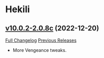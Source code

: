 # Hekili

## [v10.0.2-2.0.8c](https://github.com/Hekili/hekili/tree/v10.0.2-2.0.8c) (2022-12-20)
[Full Changelog](https://github.com/Hekili/hekili/compare/v10.0.2-2.0.8b...v10.0.2-2.0.8c) [Previous Releases](https://github.com/Hekili/hekili/releases)

- More Vengeance tweaks.  

